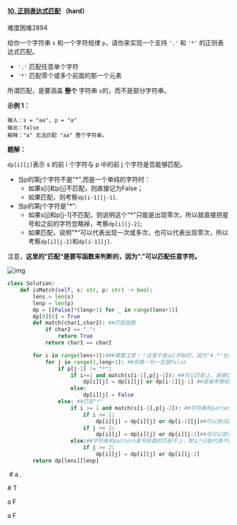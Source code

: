 #### [10. 正则表达式匹配](https://leetcode-cn.com/problems/regular-expression-matching/) （hard）

难度困难2894

给你一个字符串 `s` 和一个字符规律 `p`，请你来实现一个支持 `'.'` 和 `'*'` 的正则表达式匹配。

- `'.'` 匹配任意单个字符
- `'*'` 匹配零个或多个前面的那一个元素

所谓匹配，是要涵盖 **整个** 字符串 `s`的，而不是部分字符串。

 

**示例 1：**

```
输入：s = "aa", p = "a"
输出：false
解释："a" 无法匹配 "aa" 整个字符串。
```



**题解：**

`dp[i][j]`表示 s 的前 i 个字符与 p 中的前 j 个字符是否能够匹配。

- 当p的第j个字符不是"*",而是一个单纯的字符时：
  - 如果s[i]和p[j]不匹配，则直接记为False；
  - 如果匹配，则考察`dp[i-1][j-1]`.
- 当p的第j个字符是"*":
  - 如果s[j]和p[j-1]不匹配，则说明这个"\*"只能是出现零次，所以就直接把星号和之前的字符忽略掉，考察`dp[i][j-2]`;
  - 如果匹配，说明”\*“可以代表出现一次或多次，也可以代表出现零次，所以考察`dp[i][j-2]`和`dp[i-1][j]`. 

注意，**这里的”匹配“是要写函数来判断的，因为"."可以匹配任意字符。**

![img](https://pic2.zhimg.com/80/v2-ac60e552d204980d00dde90f1209153a_1440w.png)

```python
class Solution:
    def isMatch(self, s: str, p: str) -> bool:
        lens = len(s)
        lenp = len(p)
        dp = [[False]*(lenp+1) for _ in range(lens+1)]
        dp[0][0] = True
        def match(char1,char2): ##匹配函数
            if char2 == ".":
                return True
            return char1 == char2

        for i in range(lens+1):###需要注意！！这里不是从1开始的，因为"#.*"也可以匹配"#"哦！所以第一行未必都是False...
            for j in range(1,lenp+1): ##但第一列一定是False
                if p[j-1] != "*":
                    if i>=1 and match(s[i-1],p[j-1]): ##可以匹配上，是硬匹配
                        dp[i][j] = dp[i][j] or dp[i-1][j-1] ##直接考察前面的部分
                    else:
                        dp[i][j] = False 
                else: ##匹配"*"
                    if i >= 1 and match(s[i-1],p[j-2]): ##字符串和pattern星号前面的可以匹配上，那么...
                        if i >= 1:
                            dp[i][j] = dp[i][j] or dp[i-1][j]##可以尝试匹配字符串的这个位置
                        if j >= 2:
                            dp[i][j] = dp[i][j] or dp[i][j-2]##也可以尝试星号代表不匹配
                    else:##字符串和pattern星号前面的匹配不上，那么*只能代表不匹配
                        if j >= 2:
                            dp[i][j] = dp[i][j] or dp[i][j-2]
        return dp[lens][lenp]

```

​        \#       a        . 

\#     T       

a     F

a    F